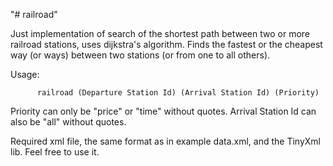 "# railroad" 

Just implementation of search of the shortest path between two or more railroad stations, uses dijkstra's algorithm.
Finds the fastest or the cheapest way (or ways) between two stations (or from one to all others).

Usage:

          railroad (Departure Station Id) (Arrival Station Id) (Priority)
Priority can only be "price" or "time" without quotes.
Arrival Station Id can also be "all" without quotes.

Required xml file, the same format as in example data.xml, and the TinyXml lib.
Feel free to use it.
